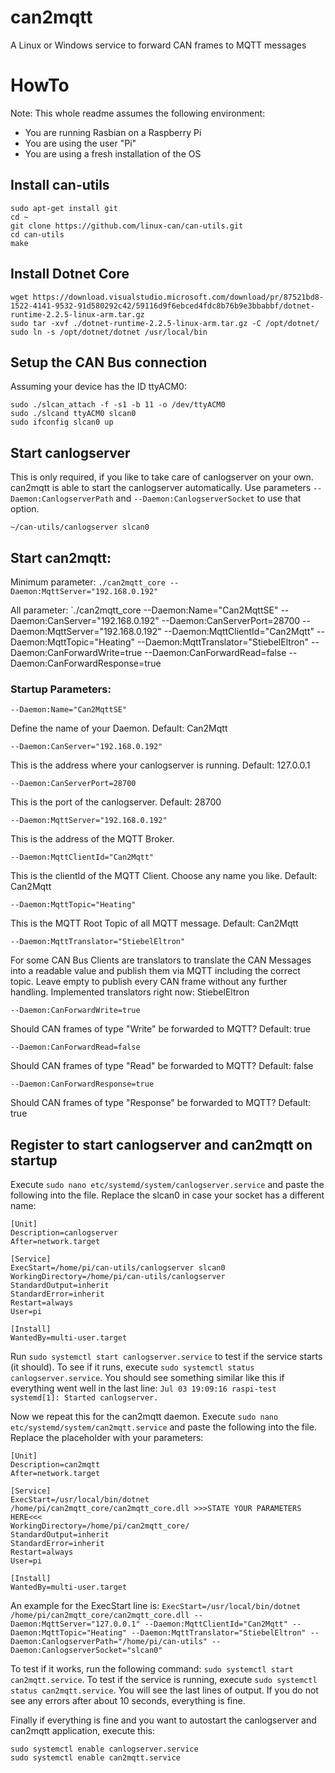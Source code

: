 # can2mqtt
A Linux or Windows service to forward CAN frames to MQTT messages

# HowTo
Note: This whole readme assumes the following environment:
- You are running Rasbian on a Raspberry Pi
- You are using the user "Pi"
- You are using a fresh installation of the OS

## Install can-utils
```
sudo apt-get install git
cd ~
git clone https://github.com/linux-can/can-utils.git
cd can-utils
make
```

## Install Dotnet Core
```
wget https://download.visualstudio.microsoft.com/download/pr/87521bd8-1522-4141-9532-91d580292c42/59116d9f6ebced4fdc8b76b9e3bbabbf/dotnet-runtime-2.2.5-linux-arm.tar.gz
sudo tar -xvf ./dotnet-runtime-2.2.5-linux-arm.tar.gz -C /opt/dotnet/
sudo ln -s /opt/dotnet/dotnet /usr/local/bin
```

## Setup the CAN Bus connection 
Assuming your device has the ID ttyACM0:
```
sudo ./slcan_attach -f -s1 -b 11 -o /dev/ttyACM0
sudo ./slcand ttyACM0 slcan0
sudo ifconfig slcan0 up
```

## Start canlogserver
This is only required, if you like to take care of canlogserver on your own. can2mqtt is able to start the canlogserver automatically. Use parameters `--Daemon:CanlogserverPath` and `--Daemon:CanlogserverSocket` to use that option.
```
~/can-utils/canlogserver slcan0
```

## Start can2mqtt: 
Minimum parameter: `./can2mqtt_core --Daemon:MqttServer="192.168.0.192"`

All parameter: `./can2mqtt_core --Daemon:Name="Can2MqttSE" --Daemon:CanServer="192.168.0.192" --Daemon:CanServerPort=28700 --Daemon:MqttServer="192.168.0.192" --Daemon:MqttClientId="Can2Mqtt" --Daemon:MqttTopic="Heating" --Daemon:MqttTranslator="StiebelEltron" --Daemon:CanForwardWrite=true --Daemon:CanForwardRead=false --Daemon:CanForwardResponse=true

### Startup Parameters:
`--Daemon:Name="Can2MqttSE"`

Define the name of your Daemon. Default: Can2Mqtt


`--Daemon:CanServer="192.168.0.192" `

This is the address where your canlogserver is running. Default: 127.0.0.1


`--Daemon:CanServerPort=28700 `

This is the port of the canlogserver. Default: 28700


`--Daemon:MqttServer="192.168.0.192" `

This is the address of the MQTT Broker.


`--Daemon:MqttClientId="Can2Mqtt" `

This is the clientId of the MQTT Client. Choose any name you like. Default: Can2Mqtt


`--Daemon:MqttTopic="Heating" `

This is the MQTT Root Topic of all MQTT message. Default: Can2Mqtt


`--Daemon:MqttTranslator="StiebelEltron"`

For some CAN Bus Clients are translators to translate the CAN Messages into a readable value and publish them via MQTT including the correct topic. Leave empty to publish every CAN frame without any further handling.
Implemented translators right now: StiebelEltron


`--Daemon:CanForwardWrite=true`

Should CAN frames of type "Write" be forwarded to MQTT? Default: true


`--Daemon:CanForwardRead=false`

Should CAN frames of type "Read" be forwarded to MQTT? Default: false


`--Daemon:CanForwardResponse=true`

Should CAN frames of type "Response" be forwarded to MQTT? Default: true


## Register to start canlogserver and can2mqtt on startup
Execute `sudo nano etc/systemd/system/canlogserver.service` and paste the following into the file. Replace the slcan0 in case your socket has a different name:
```
[Unit]
Description=canlogserver
After=network.target

[Service]
ExecStart=/home/pi/can-utils/canlogserver slcan0
WorkingDirectory=/home/pi/can-utils/canlogserver
StandardOutput=inherit
StandardError=inherit
Restart=always
User=pi

[Install]
WantedBy=multi-user.target
```
Run `sudo systemctl start canlogserver.service` to test if the service starts (it should). To see if it runs, execute `sudo systemctl status canlogserver.service`. You should see something similar like this if everything went well in the last line: `Jul 03 19:09:16 raspi-test systemd[1]: Started canlogserver.`

Now we repeat this for the can2mqtt daemon. Execute `sudo nano etc/systemd/system/can2mqtt.service` and paste the following into the file. Replace the placeholder with your parameters:
```
[Unit]
Description=can2mqtt
After=network.target

[Service]
ExecStart=/usr/local/bin/dotnet /home/pi/can2mqtt_core/can2mqtt_core.dll >>>STATE YOUR PARAMETERS HERE<<<
WorkingDirectory=/home/pi/can2mqtt_core/
StandardOutput=inherit
StandardError=inherit
Restart=always
User=pi

[Install]
WantedBy=multi-user.target
```
An example for the ExecStart line is:
```ExecStart=/usr/local/bin/dotnet /home/pi/can2mqtt_core/can2mqtt_core.dll --Daemon:MqttServer="127.0.0.1" --Daemon:MqttClientId="Can2Mqtt" --Daemon:MqttTopic="Heating" --Daemon:MqttTranslator="StiebelEltron" --Daemon:CanlogserverPath="/home/pi/can-utils" --Daemon:CanlogserverSocket="slcan0"```

To test if it works, run the following command: `sudo systemctl start can2mqtt.service`. To test if the service is running, execute `sudo systemctl status can2mqtt.service`. You will see the last lines of output. If you do not see any errors after about 10 seconds, everything is fine.

Finally if everything is fine and you want to autostart the canlogserver and can2mqtt application, execute this: 
```
sudo systemctl enable canlogserver.service
sudo systemctl enable can2mqtt.service
```